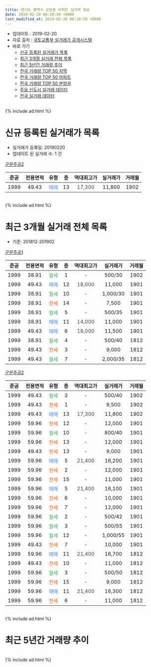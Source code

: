 ```yaml
---
title: 경기도 평택시 군문동 아파트 실거래 정보
date: 2019-02-20 06:20:50 +0900
last_modified_at: 2019-02-20 06:20:50 +0900
---
```


* 업데이트 : 2019-02-20
* 자료 출처 : [국토교통부 실거래가 공개시스템](http://rt.molit.go.kr)
* 바로 가기
    * [신규 등록된 실거래가 목록](#신규-등록된-실거래가-목록)
    * [최근 3개월 실거래 전체 목록](#최근-3개월-실거래-전체-목록)
    * [최근 5년간 거래량 추이](#최근-5년간-거래량-추이)
    * [전국 거래량 TOP 50 지역](https://inasie.github.io/apt-trade-info/최근-3개월-전국에서-가장-거래가-많이-발생한-지역)
    * [전국 거래량 TOP 50 아파트](https://inasie.github.io/apt-trade-info/최근-3개월-전국에서-가장-거래가-많이-발생한-아파트)
    * [전국 거래량 TOP 50 분양권](https://inasie.github.io/apt-trade-info/최근-3개월-전국에서-가장-거래가-많이-발생한-분양권)
    * [주요 신도시 실거래 데이터](https://inasie.github.io/apt-trade-info/주요-신도시)
    * [전국 실거래 데이터](https://inasie.github.io/apt-trade-info/전국)
<br>
{% include ad.html %}
<br>

# 신규 등록된 실거래가 목록
* 실거래가 등록일: 20190220
* 업데이트 된 실거래 수: 1 건


[군문주공2](https://search.naver.com/search.naver?query=%EA%B2%BD%EA%B8%B0%EB%8F%84+%ED%8F%89%ED%83%9D%EC%8B%9C+%EA%B5%B0%EB%AC%B8%EB%8F%99+%EA%B5%B0%EB%AC%B8%EC%A3%BC%EA%B3%B52)

|준공|전용면적|유형|층|역대최고가|실거래가|거래월|
|:---:|:---:|:---:|:---:|:---:|:---:|:---:|
|1999|49.43|<span style="color:#4285f3">매매</span>|13|<span style="color:#444444">17,300</span>|11,800|1902|


<br>
{% include ad.html %}
<br>

# 최근 3개월 실거래 전체 목록
* 기준: 201812-201902


[군문주공1](https://search.naver.com/search.naver?query=%EA%B2%BD%EA%B8%B0%EB%8F%84+%ED%8F%89%ED%83%9D%EC%8B%9C+%EA%B5%B0%EB%AC%B8%EB%8F%99+%EA%B5%B0%EB%AC%B8%EC%A3%BC%EA%B3%B51)

|준공|전용면적|유형|층|역대최고가|실거래가|거래월|
|:---:|:---:|:---:|:---:|:---:|:---:|:---:|
|1999|38.91|<span style="color:#34a853">월세</span>|1|<span style="color:#444444">-</span>|500/30|1902|
|1999|49.43|<span style="color:#4285f3">매매</span>|12|<span style="color:#444444">18,000</span>|11,000|1901|
|1999|38.91|<span style="color:#34a853">월세</span>|10|<span style="color:#444444">-</span>|1,000/30|1901|
|1999|38.91|<span style="color:#ff5a00">전세</span>|14|<span style="color:#444444">-</span>|7,500|1901|
|1999|38.91|<span style="color:#34a853">월세</span>|5|<span style="color:#444444">-</span>|500/35|1901|
|1999|38.91|<span style="color:#4285f3">매매</span>|11|<span style="color:#444444">14,000</span>|11,000|1901|
|1999|49.43|<span style="color:#4285f3">매매</span>|6|<span style="color:#444444">18,000</span>|11,500|1901|
|1999|38.91|<span style="color:#34a853">월세</span>|4|<span style="color:#444444">-</span>|500/40|1812|
|1999|49.43|<span style="color:#ff5a00">전세</span>|3|<span style="color:#444444">-</span>|9,000|1812|
|1999|49.43|<span style="color:#34a853">월세</span>|7|<span style="color:#444444">-</span>|2,000/35|1812|

[군문주공2](https://search.naver.com/search.naver?query=%EA%B2%BD%EA%B8%B0%EB%8F%84+%ED%8F%89%ED%83%9D%EC%8B%9C+%EA%B5%B0%EB%AC%B8%EB%8F%99+%EA%B5%B0%EB%AC%B8%EC%A3%BC%EA%B3%B52)

|준공|전용면적|유형|층|역대최고가|실거래가|거래월|
|:---:|:---:|:---:|:---:|:---:|:---:|:---:|
|1999|49.43|<span style="color:#34a853">월세</span>|3|<span style="color:#444444">-</span>|500/40|1902|
|1999|49.43|<span style="color:#ff5a00">전세</span>|1|<span style="color:#444444">-</span>|9,500|1902|
|1999|49.43|<span style="color:#4285f3">매매</span>|13|<span style="color:#444444">17,300</span>|11,800|1902|
|1999|59.96|<span style="color:#ff5a00">전세</span>|12|<span style="color:#444444">-</span>|12,000|1901|
|1999|59.96|<span style="color:#34a853">월세</span>|10|<span style="color:#444444">-</span>|800/40|1901|
|1999|59.96|<span style="color:#ff5a00">전세</span>|13|<span style="color:#444444">-</span>|12,000|1901|
|1999|49.43|<span style="color:#ff5a00">전세</span>|13|<span style="color:#444444">-</span>|9,000|1901|
|1999|59.96|<span style="color:#4285f3">매매</span>|5|<span style="color:#444444">21,400</span>|16,200|1901|
|1999|59.96|<span style="color:#ff5a00">전세</span>|2|<span style="color:#444444">-</span>|12,000|1901|
|1999|59.96|<span style="color:#ff5a00">전세</span>|15|<span style="color:#444444">-</span>|11,000|1901|
|1999|59.96|<span style="color:#4285f3">매매</span>|5|<span style="color:#444444">21,400</span>|16,100|1901|
|1999|59.96|<span style="color:#ff5a00">전세</span>|6|<span style="color:#444444">-</span>|10,000|1901|
|1999|59.96|<span style="color:#ff5a00">전세</span>|7|<span style="color:#444444">-</span>|12,000|1901|
|1999|59.96|<span style="color:#34a853">월세</span>|2|<span style="color:#444444">-</span>|500/42|1901|
|1999|59.96|<span style="color:#34a853">월세</span>|3|<span style="color:#444444">-</span>|500/55|1901|
|1999|59.96|<span style="color:#34a853">월세</span>|12|<span style="color:#444444">-</span>|1,000/55|1901|
|1999|49.43|<span style="color:#ff5a00">전세</span>|7|<span style="color:#444444">-</span>|10,000|1901|
|1999|59.96|<span style="color:#4285f3">매매</span>|11|<span style="color:#444444">21,400</span>|16,700|1812|
|1999|49.43|<span style="color:#ff5a00">전세</span>|10|<span style="color:#444444">-</span>|11,000|1812|
|1999|59.96|<span style="color:#34a853">월세</span>|3|<span style="color:#444444">-</span>|500/50|1812|
|1999|59.96|<span style="color:#ff5a00">전세</span>|15|<span style="color:#444444">-</span>|9,000|1812|
|1999|59.96|<span style="color:#4285f3">매매</span>|11|<span style="color:#444444">21,400</span>|16,300|1812|
|1999|59.96|<span style="color:#ff5a00">전세</span>|6|<span style="color:#444444">-</span>|11,000|1812|


<br>
{% include ad.html %}
<br>

# 최근 5년간 거래량 추이


<div style="width:100%;">
    <canvas id="deal_progress" height="200"></canvas>
</div>

<script>
new Chart(document.getElementById("deal_progress"), {
    type: 'line',
    data: {
        labels: ['201402','201403','201404','201405','201406','201407','201408','201409','201410','201411','201412','201501','201502','201503','201504','201505','201506','201507','201508','201509','201510','201511','201512','201601','201602','201603','201604','201605','201606','201607','201608','201609','201610','201611','201612','201701','201702','201703','201704','201705','201706','201707','201708','201709','201710','201711','201712','201801','201802','201803','201804','201805','201806','201807','201808','201809','201810','201811','201812','201901','201902'],
        datasets: [{
            label: '매매',
            pointRadius: 1,
            data: [9, 17, 10, 7, 7, 10, 14, 14, 16, 7, 4, 6, 6, 17, 12, 15, 8, 16, 13, 11, 10, 8, 3, 5, 10, 8, 8, 7, 6, 9, 13, 8, 11, 6, 4, 5, 14, 16, 15, 10, 11, 9, 8, 7, 5, 9, 6, 3, 4, 11, 4, 6, 11, 4, 8, 8, 5, 1, 2, 5, 1],
            borderColor: "rgba(255, 201, 14, 1)",
            backgroundColor: "rgba(255, 201, 14, 0.5)",
            fill: false,
            lineTension: 0
        },{
            label: '전월세',
            pointRadius: 1,
            data: [16, 13, 11, 16, 7, 10, 25, 12, 21, 13, 19, 22, 13, 19, 12, 13, 13, 21, 8, 12, 19, 14, 18, 10, 20, 17, 11, 13, 17, 10, 14, 12, 18, 10, 19, 18, 20, 12, 23, 9, 10, 9, 12, 8, 14, 17, 13, 7, 11, 13, 8, 16, 19, 11, 12, 13, 19, 10, 7, 15, 3],
            borderColor: "rgba(0, 141, 185, 1)",
            backgroundColor: "rgba(0, 141, 185, 0.5)",
            fill: false,
            lineTension: 0
        }
        ]
    },
    options: {
        responsive: true,
        title: {
            display: false
        },
        tooltips: {
            mode: 'index',
            intersect: false
        },
        hover: {
            mode: 'nearest',
            intersect: true
        },
        scales: {
            xAxes: [{
                display: true,
                scaleLabel: {
                    display: true,
                    labelString: '년/월'
                }
            }],
            yAxes: [{
                display: true,
                ticks: {
                    suggestedMin: 0,
                },
                scaleLabel: {
                    display: true,
                    labelString: '실거래 수'
                }
            }]
        }
    }
});

</script>


<br>
{% include ad.html %}
<br>

